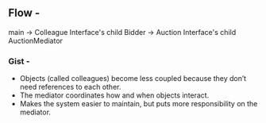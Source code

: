 ## Flow - 
main -> Colleague Interface's child Bidder -> Auction Interface's child AuctionMediator

### Gist - 
- Objects (called colleagues) become less coupled because they don’t need references to each other.
- The mediator coordinates how and when objects interact.
- Makes the system easier to maintain, but puts more responsibility on the mediator.
